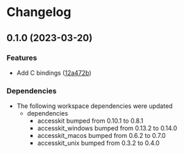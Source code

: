 # Changelog

## 0.1.0 (2023-03-20)


### Features

* Add C bindings ([12a472b](https://github.com/DataTriny/accesskit/commit/12a472bfc18863139b22467fab3c6c459cc3b619))


### Dependencies

* The following workspace dependencies were updated
  * dependencies
    * accesskit bumped from 0.10.1 to 0.8.1
    * accesskit_windows bumped from 0.13.2 to 0.14.0
    * accesskit_macos bumped from 0.6.2 to 0.7.0
    * accesskit_unix bumped from 0.3.2 to 0.4.0
